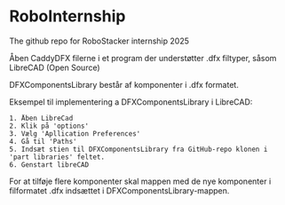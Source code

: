 # RoboInternship
The github repo for RoboStacker internship 2025

Åben CaddyDFX filerne i et program der understøtter .dfx filtyper, såsom LibreCAD (Open Source)

DFXComponentsLibrary består af komponenter i .dfx formatet. 

Eksempel til implementering a DFXComponentsLibrary i LibreCAD:

	1. Åben LibreCad
	2. Klik på 'options' 
	3. Vælg 'Apllication Preferences' 
	4. Gå til 'Paths'	
	5. Indsæt stien til DFXComponentsLibrary fra GitHub-repo klonen i 'part libraries' feltet. 
	6. Genstart libreCAD

 For at tilføje flere komponenter skal mappen med de nye komponenter i filformatet .dfx indsættet i DFXComponentsLibrary-mappen.
